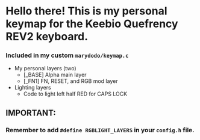# Hello there! This is my personal keymap for the Keebio Quefrency REV2 keyboard. 

### Included in my custom `marydodo/keymap.c`
  * My personal layers (two)
    * [_BASE] Alpha main layer
    * [_FN1] FN, RESET, and RGB mod layer
  * Lighting layers
    * Code to light left half RED for CAPS LOCK

## IMPORTANT:

### Remember to add `#define RGBLIGHT_LAYERS` in your `config.h` file.
